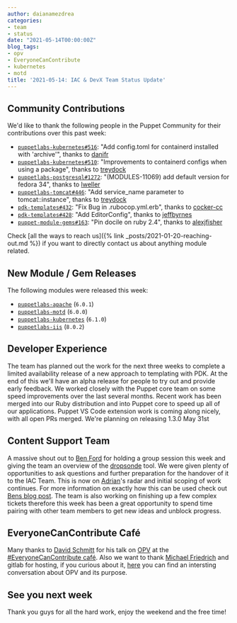 ```yaml
---
author: daianamezdrea
categories:
- team
- status
date: "2021-05-14T00:00:00Z"
blog_tags:
- opv
- EveryoneCanContribute
- kubernetes
- motd
title: '2021-05-14: IAC & DevX Team Status Update'
---
```


## Community Contributions

We'd like to thank the following people in the Puppet Community for their contributions over this past week:

- [`puppetlabs-kubernetes#516`][puppetlabs-kubernetes-pr-516]: "Add config.toml for containerd installed with 'archive'", thanks to [danifr][danifr]
- [`puppetlabs-kubernetes#510`][puppetlabs-kubernetes-pr-510]: "Improvements to containerd configs when using a package", thanks to [treydock][treydock]
- [`puppetlabs-postgresql#1272`][puppetlabs-postgresql-pr-1272]: "(MODULES-11069) add default version for fedora 34", thanks to [lweller][lweller]
- [`puppetlabs-tomcat#446`][puppetlabs-tomcat-pr-446]: "Add service_name parameter to tomcat::instance", thanks to [treydock][treydock]
- [`pdk-templates#432`][pdk-templates-pr-432]: "Fix Bug in .rubocop.yml.erb", thanks to [cocker-cc][cocker-cc]
- [`pdk-templates#428`][pdk-templates-pr-428]: "Add EditorConfig", thanks to [jeffbyrnes][jeffbyrnes]
- [`puppet-module-gems#163`][puppet-module-gems-pr-163]: "Pin docile on ruby 2.4", thanks to [alexjfisher][alexjfisher]

Check [all the ways to reach us]({% link _posts/2021-01-20-reaching-out.md %}) if you want to directly contact us about anything module related.

## New Module / Gem Releases

The following modules were released this week:

- [`puppetlabs-apache`][puppetlabs-apache] (`6.0.1`)
- [`puppetlabs-motd`][puppetlabs-motd] (`6.0.0`)
- [`puppetlabs-kubernetes`][puppetlabs-kubernetes] (`6.1.0`)
- [`puppetlabs-iis`][puppetlabs-iis] (`8.0.2`)

## Developer Experience

The team has planned out the work for the next three weeks to complete a limited availability release of a new approach to templating with PDK. At the end of this we'll have an alpha release for people to try out and provide early feedback.
We worked closely with the Puppet core team on some speed improvements over the last several months. Recent work has been merged into our Ruby distribution and into Puppet core to speed up all of our applications.
Puppet VS Code extension work is coming along nicely, with all open PRs merged. We're planning on releasing 1.3.0 May 31st

## Content Support Team

A massive shout out to [Ben Ford](https://github.com/binford2k) for holding a group session this week and giving the team an overview of the [dropsonde](https://github.com/puppetlabs/dropsonde) tool. We were given plenty of opportunities to ask questions and further preparation for the handover of it to the IAC Team. This is now on [Adrian][Adrian]'s radar and initial scoping of work continues. For more information on exactly how this can be used check out [Bens blog post](https://dev.to/binford2k/telemetry-that-doesn-t-suck-na2).
The team is also working on finishing up a few complex tickets therefore this week has been a great opportunity to spend time pairing with other team members to get new ideas and unblock progress.

## EveryoneCanContribute Café
Many thanks to [David Schmitt][DavidSchmitt] for his talk on [OPV](https://github.com/puppetlabs/opv) at the [#EveryoneCanContribute café](https://twitter.com/dnsmichi/status/1392511069030060033). Also we want to thank [Michael Friedrich](https://twitter.com/dnsmichi) and gitlab for hosting, if you curious about it, [here](https://twitter.com/dnsmichi/status/1392511069030060033) you can find an intersting conversation about OPV and its purpose. 

## See you next week
Thank you guys for all the hard work, enjoy the weekend and the free time!

  [puppetlabs-apache]: https://github.com/puppetlabs/puppetlabs-apache
  [puppetlabs-motd]: https://github.com/puppetlabs/puppetlabs-motd
  [puppetlabs-kubernetes]: https://github.com/puppetlabs/puppetlabs-kubernetes
  [puppetlabs-iis]: https://github.com/puppetlabs/puppetlabs-iis
  [puppetlabs-kubernetes-pr-516]: https://github.com/puppetlabs/puppetlabs-kubernetes/pull/516
  [danifr]: https://github.com/danifr
  [puppetlabs-kubernetes-pr-510]: https://github.com/puppetlabs/puppetlabs-kubernetes/pull/510
  [treydock]: https://github.com/treydock
  [puppetlabs-postgresql-pr-1272]: https://github.com/puppetlabs/puppetlabs-postgresql/pull/1272
  [lweller]: https://github.com/lweller
  [puppetlabs-tomcat-pr-446]: https://github.com/puppetlabs/puppetlabs-tomcat/pull/446
  [pdk-templates-pr-432]: https://github.com/puppetlabs/pdk-templates/pull/432
  [cocker-cc]: https://github.com/cocker-cc
  [pdk-templates-pr-428]: https://github.com/puppetlabs/pdk-templates/pull/428
  [jeffbyrnes]: https://github.com/jeffbyrnes
  [puppet-module-gems-pr-163]: https://github.com/puppetlabs/puppet-module-gems/pull/163
  [alexjfisher]: https://github.com/alexjfisher


<!-- check https://tickets.puppetlabs.com/secure/RapidBoard.jspa?rapidView=1176&quickFilter=8745 for other tickets closed out this week that should be mentioned here -->

  [Adrian]:             https://github.com/adrianiurca
  [Ben]:                https://github.com/binford2k
  [Ciaran]:             https://github.com/sanfrancrisko
  [Daiana]:             https://github.com/daianamezdrea
  [Danny]:              https://github.com/carabasdaniel
  [DavidArmstrong]:     https://github.com/da-ar
  [DavidSchmitt]:       https://github.com/DavidS
  [DavidSwan]:          https://github.com/david22swan
  [Disha]:              https://github.com/Disha-maker
  [James]:              https://github.com/jpogran
  [Lore]:               https://github.com/lionce
  [Michael]:            https://github.com/michaeltlombardi
  [Paula]:              https://github.com/pmcmaw
  [Sheena]:             https://github.com/sheenaajay
  [Supported Modules]:  https://puppetlabs.github.io/iac/modules/
  [Tools]:              https://puppetlabs.github.io/iac/tools/
